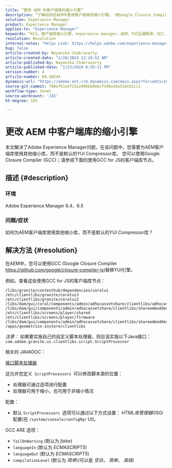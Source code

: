 ```yaml
---
title: “更改 AEM 中客户端库的缩小引擎”
description: “了解如何在AEM中更改客户端库的缩小引擎。 用Google Closure Compiler替换YUI引擎。”
solution: Experience Manager
product: Experience Manager
applies-to: "Experience Manager"
keywords: “KCS，客户端库缩小引擎，experience manager，AEM，YUI压缩程序，GCC，Google Closure Compiler”
resolution: Resolution
internal-notes: "Helpx Link: https://helpx.adobe.com/experience-manager/kb/how-to-change-the-minification-engine-for-client-libraries-in-AEM.html"
bug: false
article-created-by: Nayanika Chakravarty
article-created-date: "2/20/2024 12:26:52 AM"
article-published-by: Nayanika Chakravarty
article-published-date: "2/23/2024 8:59:11 PM"
version-number: 4
article-number: KA-16544
dynamics-url: "https://adobe-ent.crm.dynamics.com/main.aspx?forceUCI=1&pagetype=entityrecord&etn=knowledgearticle&id=0e953abb-86cf-ee11-9079-6045bd006239"
source-git-commit: f00af61eef15a2406bbdebcf340a18a53dcb1cc2
workflow-type: tm+mt
source-wordcount: '245'
ht-degree: 15%

---
```


# 更改 AEM 中客户端库的缩小引擎


本文解决了Adobe Experience Manager问题，在该问题中，您需要为AEM客户端库使用其他缩小库，而不是默认的YUI Compressor库。 您可以使用Google Closure Compiler (GCC)；请参阅下面的使用GCC for JS的客户端库节点。

## 描述 {#description}


### <b>环境</b>

Adobe Experience Manager 6.4、6.5

### <b>问题/症状</b>

如何为AEM客户端库使用其他缩小库，而不是默认的YUI Compressor库？


## 解决方法 {#resolution}


在AEM中，您可以使用GCC (Google Closure Compiler https://github.com/google/closure-compiler-js)替换YUI引擎。

例如，查看这些使用GCC for JS的客户端库节点：


```
/libs/granite/contexthub/dependencies/coralui
/etc/clientlibs/granite/coralui3
/etc/clientlibs/granite/coralui2
/libs/dam/gui/coral/components/admin/adhocassetshare/clientlibs/adhocassetshare
/libs/dam/gui/components/admin/adhocassetshare/clientlibs/shareembedded
/etc/clientlibs/screens/player/shared
/etc/clientlibs/screens/player/firmware
/libs/dam/gui/components/admin/adhocassetshare/clientlibs/shareembeddedpreview
/apps/geometrixx-instore/clientlibs
```


*注意：* 如果要实施自己的自定义脚本处理器，则应该实施以下Java接口：
`com.adobe.granite.ui.clientlibs.script.ScriptProcessor`

相关的 JAVADOC：

[接口脚本处理器](https://helpx.adobe.com/cn/experience-manager/6-5/sites/developing/using/reference-materials/javadoc/com/adobe/granite/ui/clientlibs/script/ScriptProcessor.html)

这允许您定义` ScriptProcessors `可以修改脚本源的位置：

- 处理器可通过选项进行配置
- 处理器可用于缩小，也可用于非缩小情况


配置：

- 默认 `ScriptProcessors `选项可以通过以下方式设置： *HTML库管理器OSGi*&#x200B;配置(在 `/system/console/configMgr` UI)。


GCC ARE 选项：

- `failOnWarning` (默认为 *false*)
- `languageIn` (默认为 *ECMASCRIPT5*)
- `languageOut` (默认为 *ECMASCRIPT5*)
- `compilationLevel` (默认为 *简单*)(可以是 *空白*， *简单*， *高级*)

